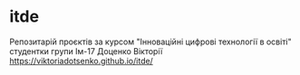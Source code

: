 # itde
Репозитарій проєктів за курсом "Інноваційні цифрові технології в освіті" студентки групи Ім-17 Доценко Вікторії
https://viktoriadotsenko.github.io/itde/
